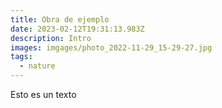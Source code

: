 ```yaml
---
title: Obra de ejemplo
date: 2023-02-12T19:31:13.983Z
description: Intro
images: imgages/photo_2022-11-29_15-29-27.jpg
tags:
  - nature
---
```

Esto es un texto